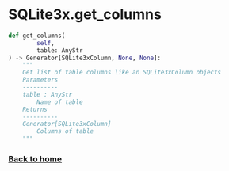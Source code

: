 # SQLite3x.get_columns

```python
def get_columns(
        self,
        table: AnyStr
) -> Generator[SQLite3xColumn, None, None]:
    """
    Get list of table columns like an SQLite3xColumn objects
    Parameters
    ----------
    table : AnyStr
        Name of table
    Returns
    ----------
    Generator[SQLite3xColumn]
        Columns of table
    """
```

### [Back to home](./index.md)